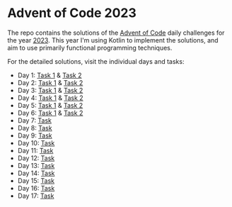 # Advent of Code 2023

The repo contains the solutions of the [Advent of Code](https://adventofcode.com) daily challenges 
for the year [2023](https://adventofcode.com/2023). This year I'm using Kotlin to implement the
solutions, and aim to use primarily functional programming techniques. 

For the detailed solutions, visit the individual days and tasks:
* Day 1: [Task 1](src/main/kotlin/day1/Task1.kt) & [Task 2](src/main/kotlin/day1/Task2.kt)
* Day 2: [Task 1](src/main/kotlin/day2/Task1.kt) & [Task 2](src/main/kotlin/day2/Task2.kt)
* Day 3: [Task 1](src/main/kotlin/day3/Task1.kt) & [Task 2](src/main/kotlin/day3/Task2.kt)
* Day 4: [Task 1](src/main/kotlin/day4/Task1.kt) & [Task 2](src/main/kotlin/day4/Task2.kt)
* Day 5: [Task 1](src/main/kotlin/day5/Task1.kt) & [Task 2](src/main/kotlin/day5/Task2.kt)
* Day 6: [Task 1](src/main/kotlin/day6/Task1.kt) & [Task 2](src/main/kotlin/day6/Task2.kt)
* Day 7: [Task](src/main/kotlin/day7/Task.kt)
* Day 8: [Task](src/main/kotlin/day8/Task.kt)
* Day 9: [Task](src/main/kotlin/day9/Task.kt)
* Day 10: [Task](src/main/kotlin/day10/Task.kt)
* Day 11: [Task](src/main/kotlin/day11/Task.kt)
* Day 12: [Task](src/main/kotlin/day12/Task.kt)
* Day 13: [Task](src/main/kotlin/day13/Task.kt)
* Day 14: [Task](src/main/kotlin/day14/Task.kt)
* Day 15: [Task](src/main/kotlin/day15/Task.kt)
* Day 16: [Task](src/main/kotlin/day16/Task.kt)
* Day 17: [Task](src/main/kotlin/day17/Task.kt)